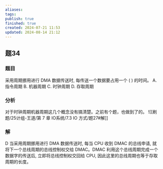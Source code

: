 ```yaml
---
aliases: 
tags: 
publish: true
finished: true
created: 2024-07-21 11:53
updated: 2024-08-14 21:12
---
```


## 题34
### 题目
采用周期挪用进行 DMA 数据传送时, 每传送一个数据要占用一个 ( ) 的时间。
A. 指令周期 
B. 机器周期 
C. 时钟周期 
D. 存取周期
### 分析
对于时钟周期机器周期这几个概念没有搞清楚。之前有个题，也做到了的。
![[刷题/25计组-王道/第 7 章 IO系统/7.3 IO 方式/题27#解]]
### 解
D
当采用周期挪用进行 DMA 数据传送时, 每当 CPU 收到 DMAC 的总线申请, 就将下一个总线周期的总线控制权交给 DMAC。DMAC 利用这个总线周期完成一个数据字的传送后, 立即将总线控制权交回给 CPU, 因此这里的总线周期也等于存取周期的长度。